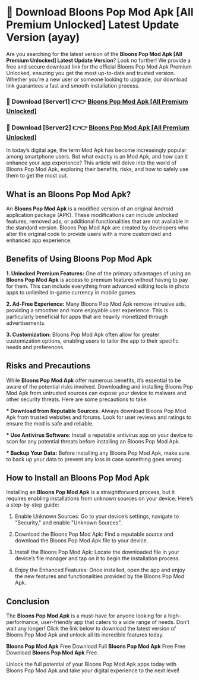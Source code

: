 # 🤖 Download Bloons Pop Mod Apk [All Premium Unlocked] Latest Update Version (ayay)

Are you searching for the latest version of the <strong>Bloons Pop Mod Apk [All Premium Unlocked] Latest Update Version</strong>? Look no further! We provide a free and secure download link for the official Bloons Pop Mod Apk Premium Unlocked, ensuring you get the most up-to-date and trusted version. Whether you're a new user or someone looking to upgrade, our download link guarantees a fast and smooth installation process.


<h3>📌 Download [Server1] 👉👉 <a href="https://hapymods.com?title=Bloons+Pop+Mod+Apk&ref=3B1">Bloons Pop Mod Apk [All Premium Unlocked]</a></h3>

<h3>📌 Download [Server2] 👉👉 <a href="https://hapymods.com?title=Bloons+Pop+Mod+Apk&ref=3B1">Bloons Pop Mod Apk [All Premium Unlocked]</a></h3>


In today’s digital age, the term Mod Apk has become increasingly popular among smartphone users. But what exactly is an Mod Apk, and how can it enhance your app experience? This article will delve into the world of Bloons Pop Mod Apk, exploring their benefits, risks, and how to safely use them to get the most out.


<h2>What is an Bloons Pop Mod Apk?</h2>

An <strong>Bloons Pop Mod Apk</strong> is a modified version of an original Android application package (APK). These modifications can include unlocked features, removed ads, or additional functionalities that are not available in the standard version. Bloons Pop Mod Apk are created by developers who alter the original code to provide users with a more customized and enhanced app experience.


<h2>Benefits of Using Bloons Pop Mod Apk</h2>

<strong> 1. Unlocked Premium Features:</strong> One of the primary advantages of using an <strong>Bloons Pop Mod Apk</strong> is access to premium features without having to pay for them. This can include everything from advanced editing tools in photo apps to unlimited in-game currency in mobile games.

<strong> 2. Ad-Free Experience:</strong> Many Bloons Pop Mod Apk remove intrusive ads, providing a smoother and more enjoyable user experience. This is particularly beneficial for apps that are heavily monetized through advertisements.

<strong> 3. Customization:</strong> Bloons Pop Mod Apk often allow for greater customization options, enabling users to tailor the app to their specific needs and preferences.


<h2>Risks and Precautions</h2>

While <strong>Bloons Pop Mod Apk</strong> offer numerous benefits, it’s essential to be aware of the potential risks involved. Downloading and installing Bloons Pop Mod Apk from untrusted sources can expose your device to malware and other security threats. Here are some precautions to take:

<strong> * Download from Reputable Sources:</strong> Always download Bloons Pop Mod Apk from trusted websites and forums. Look for user reviews and ratings to ensure the mod is safe and reliable.

<strong> * Use Antivirus Software:</strong> Install a reputable antivirus app on your device to scan for any potential threats before installing an Bloons Pop Mod Apk.

<strong> * Backup Your Data:</strong> Before installing any Bloons Pop Mod Apk, make sure to back up your data to prevent any loss in case something goes wrong.


<h2>How to Install an Bloons Pop Mod Apk</h2>

Installing an <strong>Bloons Pop Mod Apk</strong> is a straightforward process, but it requires enabling installations from unknown sources on your device. Here’s a step-by-step guide:

 1. Enable Unknown Sources: Go to your device’s settings, navigate to "Security," and enable "Unknown Sources".

 2. Download the Bloons Pop Mod Apk: Find a reputable source and download the Bloons Pop Mod Apk file to your device.

 3. Install the Bloons Pop Mod Apk: Locate the downloaded file in your device’s file manager and tap on it to begin the installation process.

 4. Enjoy the Enhanced Features: Once installed, open the app and enjoy the new features and functionalities provided by the Bloons Pop Mod Apk.


<h2><strong>Conclusion</strong></h2>

The <strong>Bloons Pop Mod Apk</strong> is a must-have for anyone looking for a high-performance, user-friendly app that caters to a wide range of needs. Don’t wait any longer! Click the link below to download the latest version of Bloons Pop Mod Apk and unlock all its incredible features today.

<strong>Bloons Pop Mod Apk</strong> Free Download Full <strong>Bloons Pop Mod Apk</strong> Free Free Download <strong>Bloons Pop Mod Apk</strong> Free.

Unlock the full potential of your Bloons Pop Mod Apk apps today with Bloons Pop Mod Apk and take your digital experience to the next level!